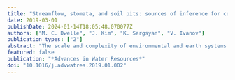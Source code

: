 ```yaml
---
title: "Streamflow, stomata, and soil pits: sources of inference for complex models with fast, robust uncertainty quantification"
date: 2019-03-01
publishDate: 2024-01-14T18:05:48.070077Z
authors: ["M. C. Dwelle", "J. Kim", "K. Sargsyan", "V. Ivanov"]
publication_types: ["2"]
abstract: "The scale and complexity of environmental and earth systems introduce an array of uncertainties that need to be systematically addressed. In numerical modeling, the ever-increasing complexity of representation of these systems confounds our ability to resolve relevant uncertainties. Specifically, the numerical representation of the governing processes involve many inputs and parameters that have been traditionally treated as deterministic. Considering them as uncertain introduces a large computational burden, stemming from the requirement of a prohibitive number of model simulations. Furthermore, within hydrology, most catchments are sparsely monitored, and there are limited, heterogeneous types of data available to confirm the model’s behavior. Here we present a blueprint of a general approach to uncertainty quantification for complex hydrologic models, taking advantage of recent methodological developments. We rely on polynomial chaos machinery to construct accurate surrogates that can be efficiently sampled for the ecohydrologic model tRIBS-VEGGIE to mimic its behavior with respect to a selected set of quantities of interest. The use of the Bayesian compressive sensing technique allows for fewer evaluations of the computationally expensive tRIBS-VEGGIE. The approach enables inference of model parameters using a set of observed hydrologic quantities including stream discharge, water table depth, evapotranspiration, and soil moisture from the Asu experimental catchment near Manaus, Brazil. The results demonstrate the flexibility of the framework for hydrologic inference in watersheds with sparse, irregular observations of varying accuracy. Significant computational savings imply that problems of greater computational complexity and dimension can be addressed using accurate, computationally cheap surrogates for complex hydrologic models. This will ultimately yield probabilistic representation of model behavior, robust parameter inference, and sensitivity analysis without the need for greater investment in computational resources."
featured: false
publication: "*Advances in Water Resources*"
doi: "10.1016/j.advwatres.2019.01.002"
---
```


